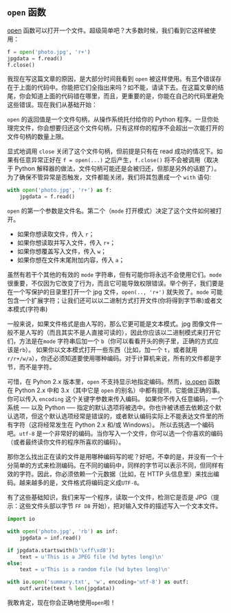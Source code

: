 ## ```open``` 函数

[open](http://docs.python.org/dev/library/functions.html#open) 函数可以打开一个文件。超级简单吧？大多数时候，我们看到它这样被使用：

```python
f = open('photo.jpg', 'r+')
jpgdata = f.read()
f.close()
```

我现在写这篇文章的原因，是大部分时间我看到 ```open``` 被这样使用。有**三个**错误存在于上面的代码中。你能把它们全指出来吗？如不能，请读下去。在这篇文章的结尾，你会知道上面的代码错在哪里，而且，更重要的是，你能在自己的代码里避免这些错误。现在我们从基础开始：

`open` 的返回值是一个文件句柄，从操作系统托付给你的 Python 程序。一旦你处理完文件，你会想要归还这个文件句柄，只有这样你的程序不会超出一次能打开的文件句柄的数量上限。

显式地调用 ```close``` 关闭了这个文件句柄，但前提是只有在 read 成功的情况下。如果有任意异常正好在 ```f = open(...)``` 之后产生，```f.close()``` 将不会被调用（取决于 Python 解释器的做法，文件句柄可能还是会被归还，但那是另外的话题了）。为了确保不管异常是否触发，文件都能关闭，我们将其包裹成一个 ```with``` 语句:

```python
with open('photo.jpg', 'r+') as f:
    jpgdata = f.read()
```

```open``` 的第一个参数是文件名。第二个（```mode``` 打开模式）决定了这个文件如何被打开。

- 如果你想读取文件，传入 ```r```；
- 如果你想读取并写入文件，传入 ```r+```；
- 如果你想覆盖写入文件，传入 ```w```；
- 如果你想在文件末尾附加内容，传入 ```a```；

虽然有若干个其他的有效的 ```mode``` 字符串，但有可能你将永远不会使用它们。```mode``` 很重要，不仅因为它改变了行为，而且它可能导致权限错误。举个例子，我们要是在一个写保护的目录里打开一个 jpg 文件，```open(.., 'r+')``` 就失败了。```mode``` 可能包含一个扩展字符；让我们还可以以二进制方式打开文件(你将得到字节串)或者文本模式(字符串)

一般来说，如果文件格式是由人写的，那么它更可能是文本模式。jpg 图像文件一般不是人写的（而且其实不是人直接可读的），因此你应该以二进制模式来打开它们，方法是在```mode``` 字符串后加一个 ```b```（你可以看看开头的例子里，正确的方式应该是```rb```）。
如果你以文本模式打开一些东西（比如，加一个 ```t```，或者就用 ```r/r+/w/a```），你还必须知道要使用哪种编码。对于计算机来说，所有的文件都是字节，而不是字符。

可惜，在 Pyhon 2.x 版本里，```open``` 不支持显示地指定编码。然而，[io.open](http://docs.python.org/2/library/io.html#io.open) 函数在 Python 2.x 中和 3.x（其中它是 ```open``` 的别名）中都有提供，它能做正确的事。你可以传入 ```encoding``` 这个关键字参数来传入编码。
如果你不传入任意编码，一个系统 ── 以及 Python ── 指定的默认选项将被选中。你也许被诱惑去依赖这个默认选项，但这个默认选项经常是错误的，或者默认编码实际上不能表达文件里的所有字符（这将经常发生在 Python 2.x 和/或 Windows）。
所以去挑选一个编码吧。```utf-8``` 是一个非常好的编码。当你写入一个文件，你可以选一个你喜欢的编码（或者最终读你文件的程序所喜欢的编码）。

那你怎么找出正在读的文件是用哪种编码写的呢？好吧，不幸的是，并没有一个十分简单的方式来检测编码。在不同的编码中，同样的字节可以表示不同，但同样有效的字符。因此，你必须依赖一个元数据（比如，在 HTTP 头信息里）来找出编码。越来越多的是，文件格式将编码定义成```UTF-8```。

有了这些基础知识，我们来写一个程序，读取一个文件，检测它是否是 JPG（提示：这些文件头部以字节 ```FF D8``` 开始），把对输入文件的描述写入一个文本文件。

```python
import io

with open('photo.jpg', 'rb') as inf:
    jpgdata = inf.read()

if jpgdata.startswith(b'\xff\xd8'):
    text = u'This is a JPEG file (%d bytes long)\n'
else:
    text = u'This is a random file (%d bytes long)\n'

with io.open('summary.txt', 'w', encoding='utf-8') as outf:
    outf.write(text % len(jpgdata))
```

我敢肯定，现在你会正确地使用```open```啦！

